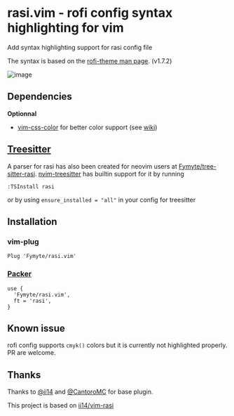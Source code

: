 # rasi.vim - rofi config syntax highlighting for vim

Add syntax highlighting support for rasi config file

The syntax is based on the [rofi-theme man page](https://man.archlinux.org/man/community/rofi/rofi-theme.5.en). (v1.7.2)

![image](https://user-images.githubusercontent.com/34305318/147615642-b53ac720-9681-41dd-adf7-80816a1a5044.png)

## Dependencies
**Optionnal**
- [vim-css-color](https://github.com/ap/vim-css-color) for better color support (see [wiki](https://github.com/Fymyte/rasi.vim/wiki/Integration#colors))

## [Treesitter](https://github.com/nvim-treesitter/nvim-treesitter)
A parser for rasi has also been created for neovim users at [Fymyte/tree-sitter-rasi](https://github.com/Fymyte/tree-sitter-rasi). [nvim-treesitter](https://github.com/nvim-treesitter/nvim-treesitter) has builtin support for it by running
```
:TSInstall rasi
```
or by using `ensure_installed = "all"` in your config for treesitter

## Installation
### vim-plug
```vim 
Plug 'Fymyte/rasi.vim'
```

### [Packer](https://github.com/wbthomason/packer.nvim)
```vim
use {
  'Fymyte/rasi.vim',
  ft = 'rasi',
}
```

## Known issue
rofi config supports `cmyk()` colors but it is currently not highlighted properly.
PR are welcome.

## Thanks
Thanks to [@ii14](https://github.com/ii14/) and [@CantoroMC](https://github.com/CantoroMC) for base plugin.

This project is based on
[ii14/vim-rasi](https://github.com/ii14/vim-rasi)
